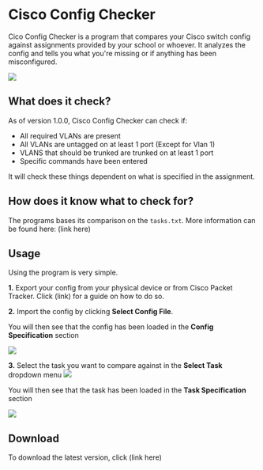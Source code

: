 # Cisco Config Checker

Cico Config Checker is a program that compares your Cisco switch config against assignments provided by your school or whoever. 
It analyzes the config and tells you what you're missing or if anything has been misconfigured. 

![](https://i.imgur.com/FnHnRg8.png[)

## What does it check?

As of version 1.0.0, Cisco Config Checker can check if:

* All required VLANs are present
* All VLANs are untagged on at least 1 port (Except for Vlan 1)
* VLANS that should be trunked are trunked on at least 1 port
* Specific commands have been entered

It will check these things dependent on what is specified in the assignment.

## How does it know what to check for?
 The programs bases its comparison on the `tasks.txt`. More information can be found here: (link here)
 
 
 ## Usage
 Using the program is very simple.
 
 **1.** Export your config from your physical device or from Cisco Packet Tracker. Click (link) for a guide on how to do so.
 
**2.** Import the config by clicking **Select Config File**. 

You will then see that the config has been loaded in the **Config Specification** section

![](https://i.imgur.com/9XnJ4pb.png)
  
  **3.** Select the task you want to compare against in the **Select Task** dropdown menu
  ![](https://i.imgur.com/rPkLBKf.png)
  
  You will then see that the task has been loaded in the **Task Specification** section
  
  ![](https://i.imgur.com/afRBHwS.png)
 ## Download
 
 To download the latest version, click (link here)
 
